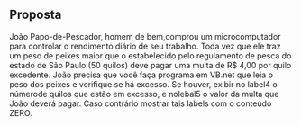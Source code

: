 ## Proposta

João Papo-de-Pescador, homem de bem,comprou um microcomputador para controlar o rendimento diário de seu trabalho. Toda vez que ele traz um peso de peixes maior que o estabelecido pelo regulamento de pesca do estado de São Paulo (50 quilos) deve pagar uma multa de R$ 4,00 por quilo excedente. João precisa que você faça programa em VB.net que leia o peso dos peixes e verifique se há excesso. Se houver, exibir no label4 o númerode quilos que estão em excesso, e nolebal5 o valor da multa que João  deverá  pagar.  Caso  contrário  mostrar  tais  labels  com  o  conteúdo ZERO.